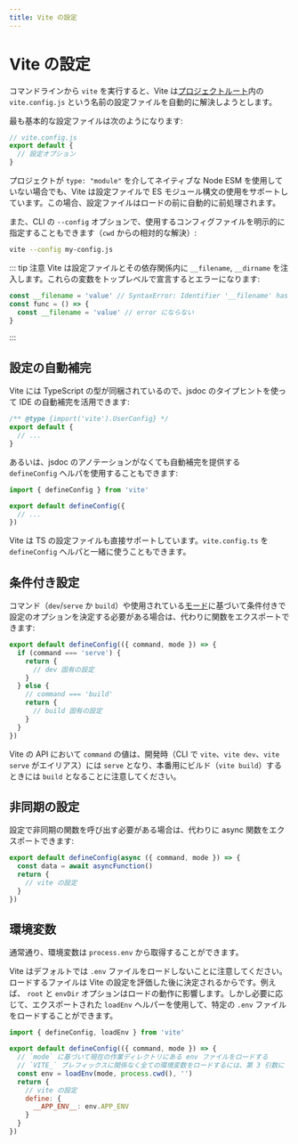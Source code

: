 ```yaml
---
title: Vite の設定
---
```


# Vite の設定

コマンドラインから `vite` を実行すると、Vite は[プロジェクトルート](/guide/#index-html-とプロジェクトルート)内の `vite.config.js` という名前の設定ファイルを自動的に解決しようとします。

最も基本的な設定ファイルは次のようになります:

```js
// vite.config.js
export default {
  // 設定オプション
}
```

プロジェクトが `type: "module"` を介してネイティブな Node ESM を使用していない場合でも、Vite は設定ファイルで ES モジュール構文の使用をサポートしています。この場合、設定ファイルはロードの前に自動的に前処理されます。

また、CLI の `--config` オプションで、使用するコンフィグファイルを明示的に指定することもできます（`cwd` からの相対的な解決）:

```bash
vite --config my-config.js
```

::: tip 注意
Vite は設定ファイルとその依存関係内に `__filename`, `__dirname` を注入します。これらの変数をトップレベルで宣言するとエラーになります:

```js
const __filename = 'value' // SyntaxError: Identifier '__filename' has already been declared
const func = () => {
  const __filename = 'value' // error にならない
}
```

:::

## 設定の自動補完

Vite には TypeScript の型が同梱されているので、jsdoc のタイプヒントを使って IDE の自動補完を活用できます:

```js
/** @type {import('vite').UserConfig} */
export default {
  // ...
}
```

あるいは、jsdoc のアノテーションがなくても自動補完を提供する `defineConfig` ヘルパを使用することもできます:

```js
import { defineConfig } from 'vite'

export default defineConfig({
  // ...
})
```

Vite は TS の設定ファイルも直接サポートしています。`vite.config.ts` を `defineConfig` ヘルパと一緒に使うこともできます。

## 条件付き設定

コマンド（`dev`/`serve` か `build`）や使用されている[モード](/guide/env-and-mode)に基づいて条件付きで設定のオプションを決定する必要がある場合は、代わりに関数をエクスポートできます:

```js
export default defineConfig(({ command, mode }) => {
  if (command === 'serve') {
    return {
      // dev 固有の設定
    }
  } else {
    // command === 'build'
    return {
      // build 固有の設定
    }
  }
})
```

Vite の API において `command` の値は、開発時（CLI で `vite`、`vite dev`、`vite serve` がエイリアス）には `serve` となり、本番用にビルド（`vite build`）するときには `build` となることに注意してください。

## 非同期の設定

設定で非同期の関数を呼び出す必要がある場合は、代わりに async 関数をエクスポートできます:

```js
export default defineConfig(async ({ command, mode }) => {
  const data = await asyncFunction()
  return {
    // vite の設定
  }
})
```

## 環境変数

通常通り、環境変数は `process.env` から取得することができます。

Vite はデフォルトでは `.env` ファイルをロードしないことに注意してください。ロードするファイルは Vite の設定を評価した後に決定されるからです。例えば、 `root` と `envDir` オプションはロードの動作に影響します。しかし必要に応じて、エクスポートされた `loadEnv` ヘルパーを使用して、特定の `.env` ファイルをロードすることができます。

```js
import { defineConfig, loadEnv } from 'vite'

export default defineConfig(({ command, mode }) => {
  // `mode` に基づいて現在の作業ディレクトリにある env ファイルをロードする
  // `VITE_` プレフィックスに関係なく全ての環境変数をロードするには、第 3 引数に '' を設定します
  const env = loadEnv(mode, process.cwd(), '')
  return {
    // vite の設定
    define: {
      __APP_ENV__: env.APP_ENV
    }
  }
})
```

